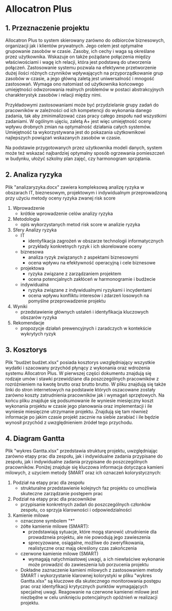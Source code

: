 # Allocatron Plus<br />
## 1. Przeznaczenie projektu
Allocatron Plus to system skierowany zarówno do odbiorców biznesowych, organizacji jak i klientów prywatnych. Jego celem jest optymalne grupowanie zasobów w czasie. Zasoby, ich cechy i waga są określane przez użytkownika. Wskazuje on także pożądane połączenia między właściwościami i wagę ich relacji, która jest podstawą do utworzenia połączeń. Zastosowanie systemu pozwala na efektywne przetworzenie dużej ilości różnych czynników wpływających na przyporządkowanie grup zasobów w czasie, a jego główną zaletą jest uniwersalność i mnogość zastosowań. Wymaga ono natomiast od użytkownika końcowego umiejętności odwzorowania  realnych problemów w postaci abstrakcyjnych charakterystyk zasobów i relacji między nimi.

Przykładowymi zastosowaniami może być przydzielanie grupy zadań do pracowników w zależności od ich kompetencji do wykonania danego zadania, tak aby zminimalizować czas pracy całego zespołu nad wszystkimi zadaniami. W ogólnym ujęciu, zaletą A+ jest więc umiejętność oceny wpływu drobnych zmian na optymalność działania całych systemów. Umiejętność ta wykorzystywana jest do pokazania użytkownikowi najlepszych powiązań wskazanych zasobów w czasie.

Na podstawie przygotowanych przez użytkownika modeli danych, system może też wskazać najbardziej optymalny sposób ogrzewania pomieszczeń w budynku, ułożyć szkolny plan zajęć, czy harmonogram sprzątania.

## 2. Analiza ryzyka
Plik "analizaryzyka.docx" zawiera kompleksową analizę ryzyka w obszarach IT, bieznesowym, projektowym i indywidualnym przeprowadzoną przy użyciu metody oceny ryzyka zwanej risk score
1. Wprowadzenie
   - krótkie wprowadzenie celów analizy ryzyka
2. Metodologia
   - opis wykorzystanych metod risk score w analizie ryzyka
3. Sfery Analizy ryzyka
   - IT
      - identyfikacja zagrożeń w obszarze technologii informatycznych
      - przykłady konkretnych ryzyk i ich skorelowane oceny
   - biznesowa
      - analiza ryzyk związanych z aspektami biznesowymi
      - ocena wpływu na efektywność operacyjną i cele biznesowe
   - projektowa
      - ryzyka związane z zarządzaniem projektem
      - ocena potencjalnych zakłóceń w harmonogramie i budżecie
   - indywidualna
      - ryzyka związane z indywidualnymi ryzykami i incydentami
      - ocena wpływu konfliktu interesów i zdarzeń losowych na pomyślne przeprowadzenie projektu
4. Wyniki
   - przedstawienie głównych ustaleń i identyfikacja kluczowych obszarów ryzyka
5. Rekomendacje
   - propozycje działań prewencyjnych i zaradczych w kontekście wykrytych ryzyk
## 3. Kosztorys<br />
Plik "budżet budżet.xlsx" posiada kosztorys uwzględniający wszystkie wydatki i szacowany przychód płynący z wykonania oraz wdrożenia systemu Allocatron Plus.
W pierwszej części dokumentu znajdują się rodzaje umów i stawki przewidziane dla poszczególnych pracowników z rozróżnieniem na kwotę brutto oraz brutto brutto. 
W pliku znajdują się także linki do stron internetowych na podstawie których oszacowane zostały zarówno koszty zatrudnienia pracowników jak i wymagań sprzętowych. 
Na końcu pliku znajduje się podsumowanie ile wyniesie miesięczny koszt wykonania projektu w czasie jego planowania oraz implementacji i ile wyniesie miesięczne utrzymanie projektu. 
Znajdują się tam również informacje po jakim czasie projekt zacznie na siebie zarabiać i ile będzie wynosił przychód z uwzględnieniem żródeł tego przychodu.
## 4. Diagram Gantta<br />
Plik "wykres Gantta.xlsx" przedstawia strukturę projektu, uwzględniając zarówno etapy prac dla zespołu, jak i indywidualne zadania przypisane do zespołu, jak i indywidualne zadania przypisane do poszczególnych pracowników. Poniżej znajduje się kluczowa informacja dotycząca kamieni milowych, z uzyciem metody SMART oraz ich oznaczeń kolorystycznych:
1. Podział na etapy prac dla zespołu
	- strukturalne przedstawienie kolejnych faz projektu co umożliwia skuteczne zarządzanie postępem prac
2. Podział na etapy prac dla pracowników
	- przypisanie konkretnych zadań do poszczególnych członków zespołu, co sprzyja klarowności i odpowiedzialności
3. Kamienie milowe
	- oznaczone symbolem "*"
	- żółte kamienie  milowe (SMART):
		- przedstawiają sytuacje, które mogą stanowić utrudnienie dla prowadzneia projektu, ale nie powodują jego zawieszenia
		- sprecyzowane, osiągalne, możliwe do zweryfikowania, realistyczne oraz mają określony czas zakończenia
	- czerwone kamienie milowe (SMART)
		- wymagają natychmiastowej uwagi, a ich niewłaściwe wykonanie może prowadzić do zawieszenia lub porzucenia projektu
	- Dokładne zaznaczenie kamieni milowych z zastosowaniem metody SMART i wykorzystanie klarownej kolorystyki w pliku "wykres Gantta.xlsx" są kluczowe dla skutecznego monitorowania postępu prac oraz identyfikacji krytycznych punktów wymagających specjalnej uwagi. Reagowanie na czerwone kamienei milowe jest niezbędne w celu uniknięciu potencjalnych opóźnień w realizacji projektu.
